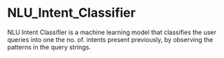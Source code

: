 # NLU_Intent_Classifier
 NLU Intent Classifier is a machine learning model that classifies the user queries into one the no. of. intents present previously, by observing the patterns in the query strings.
